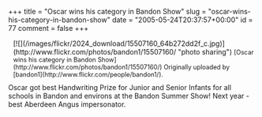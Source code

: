 +++
title = "Oscar wins his category in Bandon Show"
slug = "oscar-wins-his-category-in-bandon-show"
date = "2005-05-24T20:37:57+00:00"
id = 77
comment = false
+++

<div style="clear: both" />
<div style="float: right; margin-left: 10px; margin-bottom: 10px">[![](/images/flickr/2024_download/15507160_64b272dd2f_c.jpg)](http://www.flickr.com/photos/bandon1/15507160/ "photo sharing")
<span style="font-size: 0.9em; margin-top: 0px">  [Oscar wins his category in Bandon Show](http://www.flickr.com/photos/bandon1/15507160/)
Originally uploaded by [bandon1](http://www.flickr.com/people/bandon1/). </span></div>
Oscar got best Handwriting Prize for Junior and Senior Infants for
all schools in Bandon and environs at the Bandon Summer Show! Next
year - best Aberdeen Angus impersonator.

<div style="clear: both; padding-bottom: 0.25em" />
